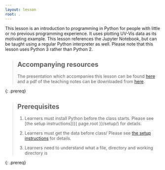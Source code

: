 ```yaml
---
layout: lesson
root: .
---
```


This lesson is an introduction to programming in Python
for people with little or no previous programming experience.
It uses plotting UV-Vis data as its motivating example.
This lesson references the Jupyter Notebook,
but can be taught using a regular Python interpreter as well.
Please note that this lesson uses Python 3 rather than Python 2.

> ## Accompanying resources
> The presentation which accompanies this lesson can be found [here](https://lucydot.github.io/slides/Python_0319) and a pdf of the teaching notes can be downloaded from [here](https://raw.githubusercontent.com/lucydot/slides/gh-pages/Python_0219/Python_0219_notes.pdf).
> 
{: .prereq}

> ## Prerequisites
> 1. Learners must install Python before the class starts.
>    Please see [the setup instructions]({{ page.root }}/setup/)
>    for details.
>
> 2. Learners must get the data before class/
>    Please see [the setup instructions]({{page.root}}/setup/)
>    for details.
>
> 3.  Learners need to understand what a file, directory
>     and working directory is
>  
{: .prereq}
